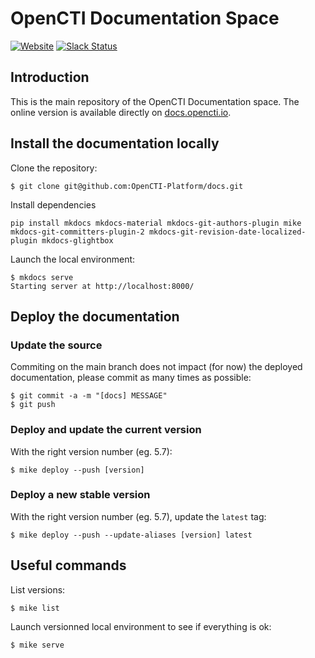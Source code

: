 # OpenCTI Documentation Space

[![Website](https://img.shields.io/badge/website-opencti.io-blue.svg)](https://www.opencti.io)
[![Slack Status](https://img.shields.io/badge/slack-3K%2B%20members-4A154B)](https://community.filigran.io)

## Introduction

This is the main repository of the OpenCTI Documentation space. The online version is available directly on [docs.opencti.io](https://docs.opencti.io).

## Install the documentation locally

Clone the repository:
```
$ git clone git@github.com:OpenCTI-Platform/docs.git
```

Install dependencies
```
pip install mkdocs mkdocs-material mkdocs-git-authors-plugin mike mkdocs-git-committers-plugin-2 mkdocs-git-revision-date-localized-plugin mkdocs-glightbox
```

Launch the local environment:
```
$ mkdocs serve
Starting server at http://localhost:8000/
```

## Deploy the documentation

### Update the source

Commiting on the main branch does not impact (for now) the deployed documentation, please commit as many times as possible:
```
$ git commit -a -m "[docs] MESSAGE"
$ git push
```

### Deploy and update the current version

With the right version number (eg. 5.7):
```
$ mike deploy --push [version]
```

### Deploy a new stable version

With the right version number (eg. 5.7), update the `latest` tag:
```
$ mike deploy --push --update-aliases [version] latest
```

## Useful commands

List versions:
```
$ mike list
```

Launch versionned local environment to see if everything is ok:
```
$ mike serve
```